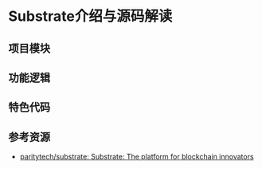 # Substrate介绍与源码解读

<!--ts-->


<!-- Created by https://github.com/ekalinin/github-markdown-toc -->
<!-- Added by: runner, at: Fri Jun 17 16:06:21 UTC 2022 -->

<!--te-->

## 项目模块

## 功能逻辑

## 特色代码

## 参考资源

- [paritytech/substrate: Substrate: The platform for blockchain innovators](https://github.com/paritytech/substrate)